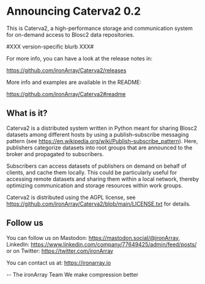 Announcing Caterva2 0.2
=======================

This is Caterva2, a high-performance storage and communication system for
on-demand access to Blosc2 data repositories.

#XXX version-specific blurb XXX#

For more info, you can have a look at the release notes in:

https://github.com/ironArray/Caterva2/releases

More info and examples are available in the README:

https://github.com/ironArray/Caterva2#readme

## What is it?

Caterva2 is a distributed system written in Python meant for sharing Blosc2
datasets among different hosts by using a publish–subscribe messaging pattern
(see https://en.wikipedia.org/wiki/Publish–subscribe_pattern).  Here,
publishers categorize datasets into root groups that are announced to the
broker and propagated to subscribers.

Subscribers can access datasets of publishers on demand on behalf of clients,
and cache them locally. This could be particularly useful for accessing remote
datasets and sharing them within a local network, thereby optimizing
communication and storage resources within work groups.

Caterva2 is distributed using the AGPL license, see
https://github.com/ironArray/Caterva2/blob/main/LICENSE.txt
for details.

## Follow us

You can follow us on Mastodon: https://mastodon.social/@ironArray,
LinkedIn: https://www.linkedin.com/company/77649425/admin/feed/posts/
or on Twitter: https://twitter.com/ironArray

You can contact us at: https://ironarray.io


-- The ironArray Team
   We make compression better
